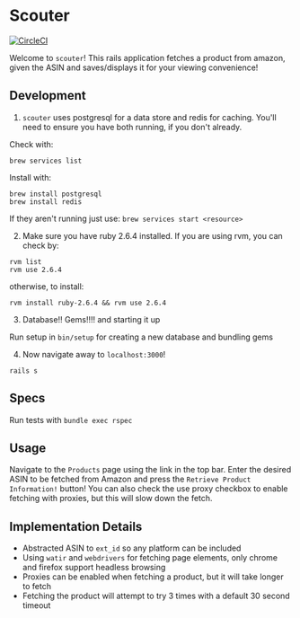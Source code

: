 # Scouter

[![CircleCI](https://circleci.com/gh/dfan1028/scouter.svg?style=svg)](https://circleci.com/gh/dfan1028/scouter)

Welcome to `scouter`! This rails application fetches a product from amazon, given the ASIN and saves/displays it for your viewing convenience!

## Development

1. `scouter` uses postgresql for a data store and redis for caching. You'll need to ensure you have both running, if you don't already.

Check with:

```
brew services list
```

Install with:

```
brew install postgresql
brew install redis
```

If they aren't running just use: `brew services start <resource>`

2. Make sure you have ruby 2.6.4 installed. If you are using rvm, you can check by:

```
rvm list
rvm use 2.6.4
```

otherwise, to install:

```
rvm install ruby-2.6.4 && rvm use 2.6.4
```

3. Database!! Gems!!!! and starting it up

Run setup in `bin/setup` for creating a new database and bundling gems

4. Now navigate away to `localhost:3000`!

```
rails s
```

## Specs

Run tests with `bundle exec rspec`

## Usage

Navigate to the `Products` page using the link in the top bar. Enter the desired ASIN to be fetched from Amazon and press the `Retrieve Product Information!` button! You can also check the use proxy checkbox to enable fetching with proxies, but this will slow down the fetch.

## Implementation Details

- Abstracted ASIN to `ext_id` so any platform can be included
- Using `watir` and `webdrivers` for fetching page elements, only chrome and firefox support headless browsing
- Proxies can be enabled when fetching a product, but it will take longer to fetch
- Fetching the product will attempt to try 3 times with a default 30 second timeout
